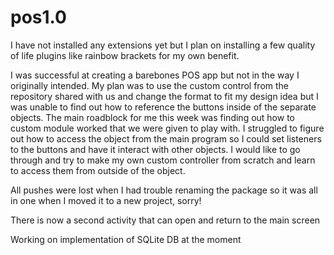 # pos1.0
I have not installed any extensions yet but I plan on installing a few quality of life plugins like rainbow brackets for my own benefit.

I was successful at creating a barebones POS app but not in the way I originally intended. My plan was to use the custom control from the repository shared with us and change the format to fit my design idea but I was unable to find out how to reference the buttons inside of the separate objects.
The main roadblock for me this week was finding out how to custom module worked that we were given to play with. I struggled to figure out how to access the object from the main program so I could set listeners to the buttons and have it interact with other objects.
I would like to go through and try to make my own custom controller from scratch and learn to access them from outside of the object. 

All pushes were lost when I had trouble renaming the package so it was all in one when I moved it to a new project, sorry!
  
There is now a second activity that can open and return to the main screen

Working on implementation of SQLite DB at the moment
